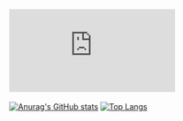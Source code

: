 ![](https://img.r10086.com/acgimg/acgurl.php)
---
[![Anurag's GitHub stats](https://github-readme-stats.vercel.app/api?username=llsdog&count_private=true&show_icons=true&theme=ambient_gradient)](https://github.com/anuraghazra/github-readme-stats)
[![Top Langs](https://github-readme-stats.vercel.app/api/top-langs/?username=llsdog&theme=ambient_gradient&layout=compact)](https://github.com/anuraghazra/github-readme-stats)
<!--
**llsdog/llsdog** is a ✨ _special_ ✨ repository because its `README.md` (this file) appears on your GitHub profile.

Here are some ideas to get you started:

- 🔭 I’m currently working on ...
- 🌱 I’m currently learning ...
- 👯 I’m looking to collaborate on ...
- 🤔 I’m looking for help with ...
- 💬 Ask me about ...
- 📫 How to reach me: ...
- 😄 Pronouns: ...
- ⚡ Fun fact: ...
-->
